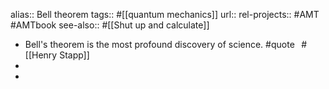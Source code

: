 alias:: Bell theorem
tags:: #[[quantum mechanics]]
url:: 
rel-projects:: #AMT #AMTbook 
see-also:: #[[Shut up and calculate]]

- Bell's theorem is the most profound discovery of science. #quote   #[[Henry Stapp]]
-
-